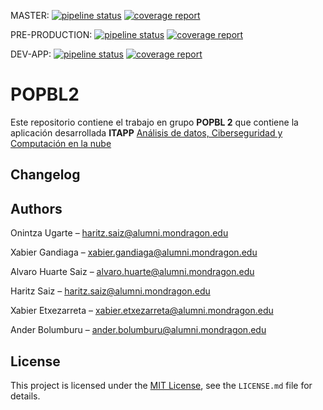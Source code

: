 MASTER: [![pipeline status](https://gitlab.com/haritz.saiz/popbl2/badges/master/pipeline.svg)](https://gitlab.com/haritz.saiz/popbl2/-/commits/master) [![coverage report](https://gitlab.com/haritz.saiz/popbl2/badges/pre_production/coverage.svg)](https://gitlab.com/haritz.saiz/popbl2/-/commits/pre_production)

PRE-PRODUCTION: [![pipeline status](https://gitlab.com/haritz.saiz/popbl2/badges/pre_production/pipeline.svg)](https://gitlab.com/haritz.saiz/popbl2/-/commits/pre_production)  [![coverage report](https://gitlab.com/haritz.saiz/popbl2/badges/pre_production/coverage.svg)](https://gitlab.com/haritz.saiz/popbl2/-/commits/pre_production)

DEV-APP: [![pipeline status](https://gitlab.com/haritz.saiz/popbl2/badges/dev_app/pipeline.svg)](https://gitlab.com/haritz.saiz/popbl2/-/commits/dev_app) [![coverage report](https://gitlab.com/haritz.saiz/popbl2/badges/dev_app/coverage.svg)](https://gitlab.com/haritz.saiz/popbl2/-/commits/dev_app)


# **POPBL2**

Este repositorio contiene el trabajo en grupo **POPBL 2** que contiene la aplicación desarrollada **ITAPP** [Análisis de datos, Ciberseguridad y Computación en la nube](https://www.mondragon.edu/es/master-universitario-analisis-datos-ciberseguridad-computacion-nube) 


## Changelog


## Authors

Onintza Ugarte – [haritz.saiz@alumni.mondragon.edu](mailto:haritz.saiz@alumni.mondragon.edu)

Xabier Gandiaga – [xabier.gandiaga@alumni.mondragon.edu](mailto:haritz.saiz@alumni.mondragon.edu)

Alvaro Huarte Saiz – [alvaro.huarte@alumni.mondragon.edu](mailto:haritz.saiz@alumni.mondragon.edu)

Haritz Saiz – [haritz.saiz@alumni.mondragon.edu](mailto:haritz.saiz@alumni.mondragon.edu)

Xabier Etxezarreta – [xabier.etxezarreta@alumni.mondragon.edu](mailto:haritz.saiz@alumni.mondragon.edu)

Ander Bolumburu – [ander.bolumburu@alumni.mondragon.edu](mailto:haritz.saiz@alumni.mondragon.edu)


##  License
This project is licensed under the [MIT License](https://choosealicense.com/licenses/mit/),  see the `LICENSE.md` file for details.
